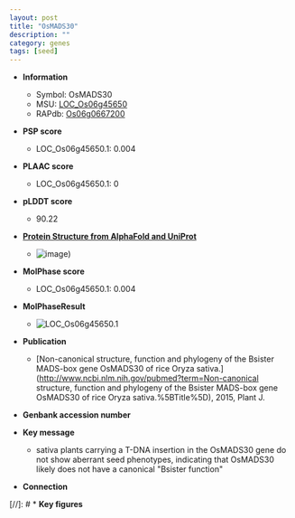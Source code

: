 ```yaml
---
layout: post
title: "OsMADS30"
description: ""
category: genes
tags: [seed]
---
```


* **Information**  
    + Symbol: OsMADS30  
    + MSU: [LOC_Os06g45650](http://rice.plantbiology.msu.edu/cgi-bin/ORF_infopage.cgi?orf=LOC_Os06g45650)  
    + RAPdb: [Os06g0667200](http://rapdb.dna.affrc.go.jp/viewer/gbrowse_details/irgsp1?name=Os06g0667200)  

* **PSP score**  
    + LOC_Os06g45650.1: 0.004 

* **PLAAC score**  
    + LOC_Os06g45650.1: 0 

* **pLDDT score**
    + 90.22

* **[Protein Structure from AlphaFold and UniProt](https://www.uniprot.org/uniprotkb/Q655V4/entry#structure)**
    + ![image](https://ricepsp.github.io/images/Q6/AF-Q655V4-F1.png))

* **MolPhase score**
    + LOC_Os06g45650.1: 0.004

* **MolPhaseResult**
    + ![LOC_Os06g45650.1](https://ricepsp.github.io/pictures/LOC_Os06g/LOC_Os06g45650.1.png)

* **Publication**  
    + [Non-canonical structure, function and phylogeny of the Bsister MADS-box gene OsMADS30 of rice Oryza sativa.](http://www.ncbi.nlm.nih.gov/pubmed?term=Non-canonical structure, function and phylogeny of the Bsister MADS-box gene OsMADS30 of rice Oryza sativa.%5BTitle%5D), 2015, Plant J.

* **Genbank accession number**  

* **Key message**  
    + sativa plants carrying a T-DNA insertion in the OsMADS30 gene do not show aberrant seed phenotypes, indicating that OsMADS30 likely does not have a canonical &quot;Bsister function&quot;

* **Connection**  

[//]: # * **Key figures**  


